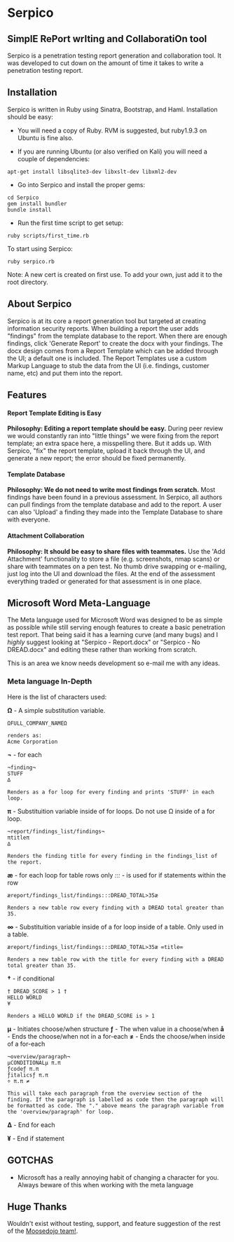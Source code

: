 # Serpico
## SimplE RePort wrIting and CollaboratiOn tool
Serpico is a penetration testing report generation and collaboration tool. It was developed to cut down on the amount of time it takes to write a penetration testing report. 

## Installation
Serpico is written in Ruby using Sinatra, Bootstrap, and Haml. Installation should be easy:

- You will need a copy of Ruby. RVM is suggested, but ruby1.9.3 on Ubuntu is fine also.

- If you are running Ubuntu (or also verified on Kali) you will need a couple of dependencies:
```
apt-get install libsqlite3-dev libxslt-dev libxml2-dev
```

- Go into Serpico and install the proper gems:
```
cd Serpico
gem install bundler
bundle install
```

- Run the first time script to get setup:
```
ruby scripts/first_time.rb
```

To start using Serpico:
```
ruby serpico.rb
```

Note: A new cert is created on first use. To add your own, just add it to the root directory.

## About Serpico
Serpico is at its core a report generation tool but targeted at creating information security reports. When building a report the user adds "findings" from the template database to the report. When there are enough findings, click 'Generate Report' to create the docx with your findings. The docx design comes from a Report Template which can be added through the UI; a default one is included. The Report Templates use a custom Markup Language to stub the data from the UI (i.e. findings, customer name, etc) and put them into the report.

## Features
#### Report Template Editing is Easy
**Philosophy: Editing a report template should be easy.**
During peer review we would constantly ran into "little things" we were fixing from the report template; an extra space here, a misspelling there. But it adds up. With Serpico, "fix" the report template, upload it back through the UI, and generate a new report; the error should be fixed permanently.

#### Template Database
**Philosophy: We do not need to write most findings from scratch.**
Most findings have been found in a previous assessment. In Serpico, all authors can pull findings from the template database and add to the report. A user can also 'Upload' a finding they made into the Template Database to share with everyone.

#### Attachment Collaboration
**Philosophy: It should be easy to share files with teammates.**
Use the 'Add Attachment' functionality to store a file (e.g. screenshots, nmap scans) or share with teammates on a pen test. No thumb drive swapping or e-mailing, just log into the UI and download the files. At the end of the assessment everything traded or generated for that assessment is in one place.


## Microsoft Word Meta-Language
The Meta language used for Microsoft Word was designed to be as simple as possible while still serving enough features to create a basic penetration test report.  That being said it has a learning curve (and many bugs) and I _highly_ suggest looking at "Serpico - Report.docx" or "Serpico - No DREAD.docx" and editing these rather than working from scratch.

This is an area we know needs development so e-mail me with any ideas.

### Meta language In-Depth
Here is the list of characters used:

__Ω__ - A simple substitution variable.

```
ΩFULL_COMPANY_NAMEΩ

renders as:
Acme Corporation
```

__¬__ - for each
```
¬finding¬
STUFF
∆

Renders as a for loop for every finding and prints 'STUFF' in each loop. 
```

__π__ - Substituition variable inside of for loops. Do not use Ω inside of a for loop.

```
¬report/findings_list/findings¬
πtitleπ
∆

Renders the finding title for every finding in the findings_list of the report.
```

__æ__ - for each loop for table rows only
_:::_ - is used for if statements within the row
```
æreport/findings_list/findings:::DREAD_TOTAL>35æ

Renders a new table row every finding with a DREAD total greater than 35.
```

__∞__ - Substituition variable inside of a for loop inside of a table. Only used in a table.
```
æreport/findings_list/findings:::DREAD_TOTAL>35æ ∞title∞

Renders a new table row with the title for every finding with a DREAD total greater than 35.
```

__†__ - if conditional
```
† DREAD_SCORE > 1 †
HELLO WORLD
¥

Renders a HELLO WORLD if the DREAD_SCORE is > 1
```

__µ__ - Initiates choose/when structure
__ƒ__ - The when value in a choose/when
__å__ - Ends the choose/when not in a for-each
__≠__ - Ends the choose/when inside of a for-each

```
¬overview/paragraph¬ 
µCONDITIONALµ π.π
ƒcodeƒ π.π
ƒitalicsƒ π.π
÷ π.π ≠

This will take each paragraph from the overview section of the finding. If the paragraph is labelled as code then the paragraph will be formatted as code. The "." above means the paragraph variable from the 'overview/paragraph' for loop. 

```

__∆__ - End for each

__¥__ - End if statement




## GOTCHAS
- Microsoft has a really annoying habit of changing a character for you. Always beware of this when working with the meta language

## Huge Thanks
Wouldn't exist without testing, support, and feature suggestion of the rest of the [Moosedojo team!](https://github.com/MooseDojo).

